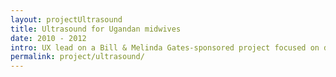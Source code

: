 ```yaml
---
layout: projectUltrasound
title: Ultrasound for Ugandan midwives
date: 2010 - 2012
intro: UX lead on a Bill & Melinda Gates-sponsored project focused on designing a low-cost ultrasound device for midwives in developing regions, specifically for women working in rural environments.
permalink: project/ultrasound/
---
```



